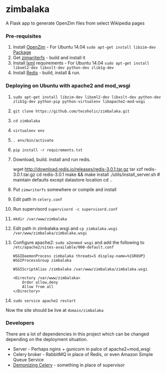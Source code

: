# zimbalaka
A Flask app to generate OpenZim files from select Wikipedia pages

### Pre-requisites

1. Install [OpenZim](http://www.openzim.org/wiki/OpenZIM) - For Ubuntu 14.04 `sudo apt-get install libzim-dev` [Package](http://packages.ubuntu.com/trusty/libzim-dev)
2. Get [zimwriterfs](http://sourceforge.net/p/kiwix/other/ci/master/tree/zimwriterfs/) - build and install it
3. Install [lxml](http://lxml.de/installation.html) requirements - For Ubuntu 14.04 `sudo apt-get install libxml2-dev libxslt-dev python-dev zlib1g-dev`
4. Install [Redis](http://redis.io/download) - build, install & run.

### Deploying on Ubuntu with apache2 and mod_wsgi

1. `sudo apt-get install libzim-dev libxml2-dev libxslt-dev python-dev zlib1g-dev python-pip python-virtualenv libapache2-mod-wsgi`
2. `git clone https://github.com/tecoholic/zimbalaka.git`
3. `cd zimbalaka`
4. `virtualenv env`
5. `. env/bin/activate`
6. `pip install -r requirements.txt`
7. Download, build. install and run redis.

    wget http://download.redis.io/releases/redis-3.0.1.tar.gz
    tar xzf redis-3.0.1.tar.gz
    cd redis-3.0.1
    make && make install
    ./utils/install_server.sh # maintain defaults except datastore location
    cd ..

7. Put `zimwriterfs` somewhere or compile and install
8. Edit path in `celery.conf`
9. Run supervisord `supervisord -c supervisord.conf`
10. `mkdir /var/www/zimbalaka`
10. Edit path in zimbalaka.wsgi and `cp zimbalaka.wsgi /var/www/zimbalaka/zimbalaka.wsgi`
11. Configure apache2: `sudo a2enmod wsgi` and add the following to `/etc/apache2/sites-available/000-default.conf`

        WSGIDaemonProcess zimbalaka threads=5 display-name=%{GROUP}
        WSGIProcessGroup zimbalaka

        WSGIScriptAlias /zimbalaka /var/www/zimbalaka/zimbalaka.wsgi

        <Directory /var/www/zimbalaka>
            Order allow,deny
            Allow from all
        </Directory>

12. `sudo service apache2 restart`

Now the site should be live at `domain/zimbalaka`

### Developers

There are a lot of dependencies in this project which can be changed depending on the deployment situation.
* Server - Perhaps nginx + gunicorn  in palce of apache2+mod_wsgi
* Celery broker - RabbitMQ in place of Redis, or even Amazon Simple Queue Service
* [Demonizing Celery](http://celery.readthedocs.org/en/latest/tutorials/daemonizing.html) - something in place of supervisor


